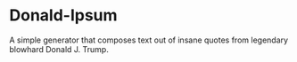 # Donald-Ipsum

A simple generator that composes text out of insane quotes from legendary blowhard Donald J. Trump. 
